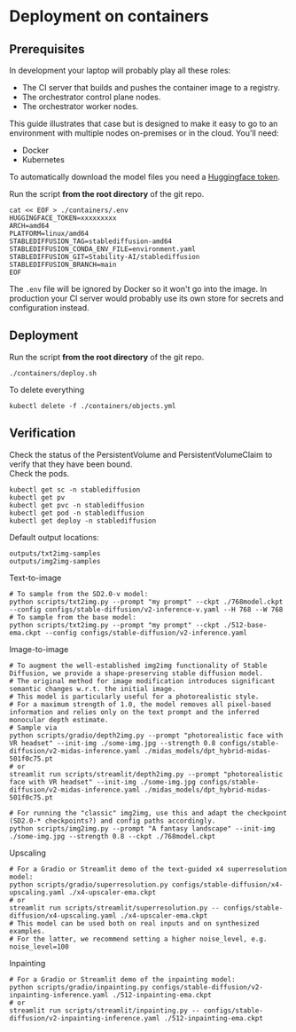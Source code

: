 # Deployment on containers

## Prerequisites

In development your laptop will probably play all these roles:
- The CI server that builds and pushes the container image to a registry.
- The orchestrator control plane nodes.
- The orchestrator worker nodes.  

This guide illustrates that case but is designed to make it easy to go to an environment with multiple nodes on-premises or in the cloud. You'll need:
- Docker
- Kubernetes  

To automatically download the model files you need a [Huggingface token](https://huggingface.co/settings/tokens).  

Run the script **from the root directory** of the git repo.
```Shell
cat << EOF > ./containers/.env
HUGGINGFACE_TOKEN=xxxxxxxxx
ARCH=amd64
PLATFORM=linux/amd64
STABLEDIFFUSION_TAG=stablediffusion-amd64
STABLEDIFFUSION_CONDA_ENV_FILE=environment.yaml
STABLEDIFFUSION_GIT=Stability-AI/stablediffusion
STABLEDIFFUSION_BRANCH=main
EOF
```
The `.env` file will be ignored by Docker so it won't go into the image. In production your CI server would probably use its own store for secrets and configuration instead.  

## Deployment

Run the script **from the root directory** of the git repo.  
```Shell
./containers/deploy.sh
```

To delete everything
```Shell
kubectl delete -f ./containers/objects.yml
```

## Verification

Check the status of the PersistentVolume and PersistentVolumeClaim to verify that they have been bound.  
Check the pods.
```Shell
kubectl get sc -n stablediffusion
kubectl get pv
kubectl get pvc -n stablediffusion
kubectl get pod -n stablediffusion
kubectl get deploy -n stablediffusion
```

Default output locations:
```
outputs/txt2img-samples
outputs/img2img-samples
```

Text-to-image
```
# To sample from the SD2.0-v model:
python scripts/txt2img.py --prompt "my prompt" --ckpt ./768model.ckpt --config configs/stable-diffusion/v2-inference-v.yaml --H 768 --W 768  
# To sample from the base model:
python scripts/txt2img.py --prompt "my prompt" --ckpt ./512-base-ema.ckpt --config configs/stable-diffusion/v2-inference.yaml
```

Image-to-image
```
# To augment the well-established img2img functionality of Stable Diffusion, we provide a shape-preserving stable diffusion model.
# The original method for image modification introduces significant semantic changes w.r.t. the initial image. 
# This model is particularly useful for a photorealistic style. 
# For a maximum strength of 1.0, the model removes all pixel-based information and relies only on the text prompt and the inferred monocular depth estimate.
# Sample via
python scripts/gradio/depth2img.py --prompt "photorealistic face with VR headset" --init-img ./some-img.jpg --strength 0.8 configs/stable-diffusion/v2-midas-inference.yaml ./midas_models/dpt_hybrid-midas-501f0c75.pt
# or 
streamlit run scripts/streamlit/depth2img.py --prompt "photorealistic face with VR headset" --init-img ./some-img.jpg configs/stable-diffusion/v2-midas-inference.yaml ./midas_models/dpt_hybrid-midas-501f0c75.pt

# For running the "classic" img2img, use this and adapt the checkpoint (SD2.0-* checkpoints?) and config paths accordingly.
python scripts/img2img.py --prompt "A fantasy landscape" --init-img ./some-img.jpg --strength 0.8 --ckpt ./768model.ckpt
```

Upscaling
```
# For a Gradio or Streamlit demo of the text-guided x4 superresolution model:
python scripts/gradio/superresolution.py configs/stable-diffusion/x4-upscaling.yaml ./x4-upscaler-ema.ckpt
# or
streamlit run scripts/streamlit/superresolution.py -- configs/stable-diffusion/x4-upscaling.yaml ./x4-upscaler-ema.ckpt
# This model can be used both on real inputs and on synthesized examples. 
# For the latter, we recommend setting a higher noise_level, e.g. noise_level=100
```

Inpainting
```
# For a Gradio or Streamlit demo of the inpainting model:
python scripts/gradio/inpainting.py configs/stable-diffusion/v2-inpainting-inference.yaml ./512-inpainting-ema.ckpt
# or
streamlit run scripts/streamlit/inpainting.py -- configs/stable-diffusion/v2-inpainting-inference.yaml ./512-inpainting-ema.ckpt
```
